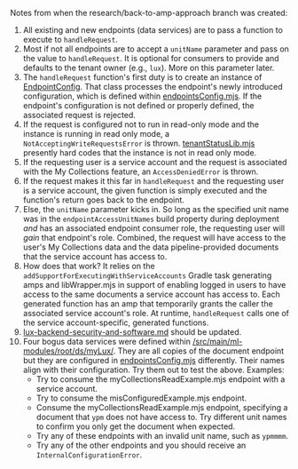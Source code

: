 Notes from when the research/back-to-amp-approach branch was created:

1. All existing and new endpoints (data services) are to pass a function to execute to `handleRequest`.
2. Most if not all endpoints are to accept a `unitName` parameter and pass on the value to `handleRequest`.  It is optional for consumers to provide and defaults to the tenant owner (e.g., `lux`).  More on this parameter later.
3. The `handleRequest` function's first duty is to create an instance of [EndpointConfig](/src/main/ml-modules/root/lib/EndpointConfig.mjs).  That class processes the endpoint's newly introduced configuration, which is defined within [endpointsConfig.mjs](/src/main/ml-modules/root/config/endpointsConfig.mjs).  If the endpoint's configuration is not defined or properly defined, the associated request is rejected.
4. If the request is configured not to run in read-only mode and the instance is running in read only mode, a `NotAcceptingWriteRequestsError` is thrown.  [tenantStatusLib.mjs](/src/main/ml-modules/root/lib/tenantStatusLib.mjs) presently hard codes that the instance is not in read only mode.
5. If the requesting user is a service account and the request is associated with the My Collections feature, an `AccessDeniedError` is thrown.
6. If the request makes it this far in `handleRequest` and the requesting user is a service account, the given function is simply executed and the function's return goes back to the endpoint.
7. Else, the `unitName` parameter kicks in.  So long as the specified unit name was in the `endpointAccessUnitNames` build property during deployment *and* has an associated endpoint consumer role, the requesting user will *gain* that endpoint's role.  Combined, the request will have access to the user's My Collections data and the data pipeline-provided documents that the service account has access to.
8. How does that work?  It relies on the `addSupportForExecutingWithServiceAccounts` Gradle task generating amps and libWrapper.mjs in support of enabling logged in users to have access to the same documents a service account has access to.  Each generated function has an amp that temporarily grants the caller the associated service account's role.  At runtime, `handleRequest` calls one of the service account-specific, generated functions.
9. [lux-backend-security-and-software.md](/docs/lux-backend-security-and-software.md) should be updated.
10. Four bogus data services were defined within [/src/main/ml-modules/root/ds/myLux/](/src/main/ml-modules/root/ds/myLux/).  They are all copies of the document endpoint but they are configured in [endpointsConfig.mjs](/src/main/ml-modules/root/config/endpointsConfig.mjs) differently.  Their names align with their configuration.  Try them out to test the above.  Examples:
    * Try to consume the myCollectionsReadExample.mjs endpoint with a service account.
    * Try to consume the misConfiguredExample.mjs endpoint.
    * Consume the myCollectionsReadExample.mjs endpoint, specifying a document that `ypm` does not have access to.  Try different unit names to confirm you only get the document when expected.
    * Try any of these endpoints with an invalid unit name, such as `ypmmmm`.
    * Try any of the other endpoints and you should receive an `InternalConfigurationError`.